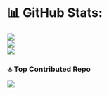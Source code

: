 # 📊 GitHub Stats:
![](https://github-readme-stats.vercel.app/api?username=TheJeeZed&theme=dark&hide_border=false&include_all_commits=true&count_private=false)<br/>
![](https://github-readme-streak-stats.herokuapp.com/?user=TheJeeZed&theme=dark&hide_border=false)<br/>
![](https://github-readme-stats.vercel.app/api/top-langs/?username=TheJeeZed&theme=dark&hide_border=false&include_all_commits=true&count_private=false&layout=compact)
### 🔝 Top Contributed Repo
![](https://github-contributor-stats.vercel.app/api?username=TheJeeZed&limit=5&theme=dark&combine_all_yearly_contributions=true)
<!---
TheJeeZed/TheJeeZed is a ✨ special ✨ repository because its `README.md` (this file) appears on your GitHub profile.
You can click the Preview link to take a look at your changes.
--->
